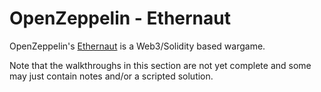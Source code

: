 # OpenZeppelin - Ethernaut

OpenZeppelin's [Ethernaut](https://ethernaut.openzeppelin.com/) is a Web3/Solidity based wargame.

Note that the walkthroughs in this section are not yet complete and some may just contain notes and/or a scripted solution.
